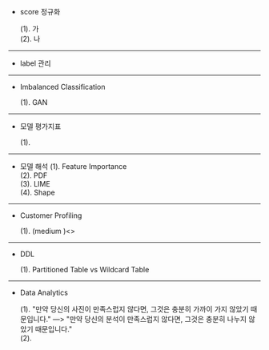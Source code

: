 - score 정규화

  (1). 가 <br>
  (2). 나 <br>
  
------------------------------------------------------
- label 관리

------------------------------------------------------

- Imbalanced Classification

  (1). GAN
  
------------------------------------------------------
- 모델 평가지표

  (1).
  
------------------------------------------------------

- 모델 해석
  (1). Feature Importance <br>
  (2). PDF <br>
  (3). LIME <br>
  (4). Shape <br>
  
------------------------------------------------------  

- Customer Profiling 

  (1). (medium )<>

------------------------------------------------------

- DDL

  (1). Partitioned Table vs Wildcard Table 
  
------------------------------------------------------
- Data Analytics

  (1). "만약 당신의 사진이 만족스럽지 않다면, 그것은 충분히 가까이 가지 않았기 때문입니다." —> "만약 당신의 분석이 만족스럽지 않다면, 그것은 충분히 나누지 않았기 때문입니다." <br>
  (2). 
  

